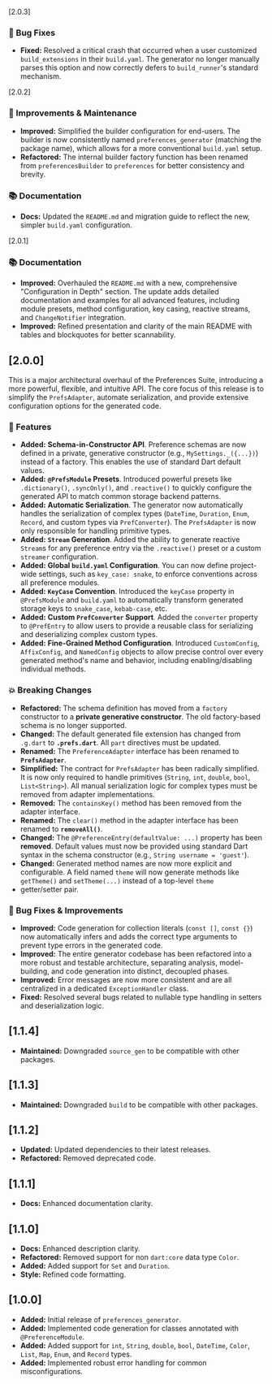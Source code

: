 [2.0.3]

### 🐛 Bug Fixes

- **Fixed:** Resolved a critical crash that occurred when a user customized `build_extensions` in 
their `build.yaml`. The generator no longer manually parses this option and now correctly defers to
`build_runner`'s standard mechanism.

[2.0.2]

### 🔧 Improvements & Maintenance

- **Improved:** Simplified the builder configuration for end-users. The builder is now consistently 
named `preferences_generator` (matching the package name), which allows for a more conventional 
`build.yaml` setup.
- **Refactored:** The internal builder factory function has been renamed from `preferencesBuilder` 
to `preferences` for better consistency and brevity.

### 📚 Documentation
- **Docs:** Updated the `README.md` and migration guide to reflect the new, simpler `build.yaml` 
configuration.

[2.0.1]

### 📚 Documentation

- **Improved:** Overhauled the `README.md` with a new, comprehensive "Configuration in Depth" 
section. The update adds detailed documentation and examples for all advanced features, including 
module presets, method configuration, key casing, reactive streams, and `ChangeNotifier` 
integration.
- **Improved:** Refined presentation and clarity of the main README with tables and blockquotes for 
better scannability.

## [2.0.0]

This is a major architectural overhaul of the Preferences Suite, introducing a more powerful, 
flexible, and intuitive API. The core focus of this release is to simplify the `PrefsAdapter`, 
automate serialization, and provide extensive configuration options for the generated code.

### 🚀 Features

- **Added:** **Schema-in-Constructor API**. Preference schemas are now defined in a private, 
generative constructor (e.g., `MySettings._({...})`) instead of a factory. This enables the use of 
standard Dart default values.
- **Added:** **`@PrefsModule` Presets**. Introduced powerful presets like `.dictionary()`, 
`.syncOnly()`, and `.reactive()` to quickly configure the generated API to match common storage 
backend patterns.
- **Added:** **Automatic Serialization**. The generator now automatically handles the serialization 
of complex types (`DateTime`, `Duration`, `Enum`, `Record`, and custom types via `PrefConverter`). 
The `PrefsAdapter` is now only responsible for handling primitive types.
- **Added:** **`Stream` Generation**. Added the ability to generate reactive `Stream`s for any 
preference entry via the `.reactive()` preset or a custom `streamer` configuration.
- **Added:** **Global `build.yaml` Configuration**. You can now define project-wide settings, such 
as `key_case: snake`, to enforce conventions across all preference modules.
- **Added:** **`KeyCase` Convention**. Introduced the `keyCase` property in `@PrefsModule` and 
`build.yaml` to automatically transform generated storage keys to `snake_case`, `kebab-case`, etc.
- **Added:** **Custom `PrefConverter` Support**. Added the `converter` property to `@PrefEntry` to 
allow users to provide a reusable class for serializing and deserializing complex custom types.
- **Added:** **Fine-Grained Method Configuration**. Introduced `CustomConfig`, `AffixConfig`, and 
`NamedConfig` objects to allow precise control over every generated method's name and behavior, 
including enabling/disabling individual methods.

### 💥 Breaking Changes

- **Refactored:** The schema definition has moved from a `factory` constructor to a 
**private generative constructor**. The old factory-based schema is no longer supported.
- **Changed:** The default generated file extension has changed from `.g.dart` to 
**`.prefs.dart`**. All `part` directives must be updated.
- **Renamed:** The `PreferenceAdapter` interface has been renamed to **`PrefsAdapter`**.
- **Simplified:** The contract for `PrefsAdapter` has been radically simplified. It is now only 
required to handle primitives (`String`, `int`, `double`, `bool`, `List<String>`). All manual 
serialization logic for complex types must be removed from adapter implementations.
- **Removed:** The `containsKey()` method has been removed from the adapter interface.
- **Renamed:** The `clear()` method in the adapter interface has been renamed to **`removeAll()`**.
- **Changed:** The `@PreferenceEntry(defaultValue: ...)` property has been **removed**. Default 
values must now be provided using standard Dart syntax in the schema constructor (e.g., 
`String username = 'guest'`).
- **Changed:** Generated method names are now more explicit and configurable. A field named `theme` 
will now generate methods like `getTheme()` and `setTheme(...)` instead of a top-level `theme` 
- getter/setter pair.

### 🐛 Bug Fixes & Improvements

- **Improved:** Code generation for collection literals (`const []`, `const {}`) now automatically 
infers and adds the correct type arguments to prevent type errors in the generated code.
- **Improved:** The entire generator codebase has been refactored into a more robust and testable 
architecture, separating analysis, model-building, and code generation into distinct, decoupled 
phases.
- **Improved:** Error messages are now more consistent and are all centralized in a dedicated 
`ExceptionHandler` class.
- **Fixed:** Resolved several bugs related to nullable type handling in setters and deserialization 
logic.

## [1.1.4]

- **Maintained:** Downgraded `source_gen` to be compatible with other packages.

## [1.1.3]

- **Maintained:** Downgraded `build` to be compatible with other packages.

## [1.1.2]

- **Updated:** Updated dependencies to their latest releases.
- **Refactored:** Removed deprecated code.

## [1.1.1]

- **Docs:** Enhanced documentation clarity.

## [1.1.0]

- **Docs:** Enhanced description clarity.
- **Refactored:** Removed support for non `dart:core` data type `Color`.
- **Added:** Added support for `Set` and `Duration`.
- **Style:** Refined code formatting.

## [1.0.0]

- **Added:** Initial release of `preferences_generator`.
- **Added:** Implemented code generation for classes annotated with `@PreferenceModule`.
- **Added:** Added support for `int`, `String`, `double`, `bool`, `DateTime`, `Color`, `List`, 
`Map`, `Enum`, and `Record` types.
- **Added:** Implemented robust error handling for common misconfigurations.